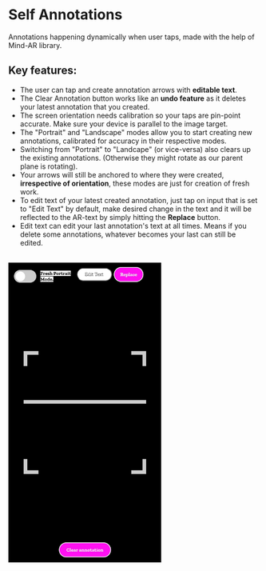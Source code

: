 # Self Annotations
Annotations happening dynamically when user taps, made with the help of Mind-AR library. 
## Key features:
* The user can tap and create annotation arrows with **editable text**.  
* The Clear Annotation button works like an **undo feature** as it deletes your latest annotation that you created.
* The screen orientation needs calibration so your taps are pin-point accurate. Make sure your device is parallel to the image target.
* The "Portrait" and "Landscape" modes allow you to start creating new annotations, calibrated for accuracy in their respective modes.
* Switching from "Portrait" to "Landcape" (or vice-versa) also clears up the existing annotations. (Otherwise they might rotate as our parent plane is rotating).
* Your arrows will still be anchored to where they were created, **irrespective of orientation**, these modes are just for creation of fresh work.
* To edit text of your latest created annotation, just tap on input that is set to "Edit Text" by default, make desired change in the text and it will be reflected to the AR-text by simply hitting the **Replace** button.
* Edit text can edit your last annotation's text at all times. Means if you delete some annotations, whatever becomes your last can still be edited.
 
   
   
&nbsp;&nbsp;&nbsp;&nbsp;&nbsp;&nbsp;&nbsp;&nbsp;&nbsp;&nbsp;&nbsp;&nbsp;&nbsp;&nbsp;&nbsp;&nbsp;&nbsp;&nbsp;&nbsp;&nbsp;&nbsp;&nbsp;&nbsp;&nbsp;&nbsp;&nbsp;&nbsp;&nbsp;&nbsp;&nbsp;&nbsp;&nbsp;&nbsp;&nbsp;&nbsp;&nbsp;&nbsp;&nbsp;&nbsp;&nbsp;&nbsp;&nbsp;&nbsp;&nbsp;&nbsp;&nbsp;&nbsp;&nbsp;&nbsp;&nbsp;&nbsp;&nbsp;&nbsp;&nbsp;&nbsp;&nbsp;&nbsp;&nbsp;&nbsp;&nbsp;&nbsp;&nbsp;&nbsp;&nbsp;&nbsp;&nbsp;&nbsp;&nbsp;&nbsp;&nbsp;<img src="UI.jpg" height="600px"></img> 
